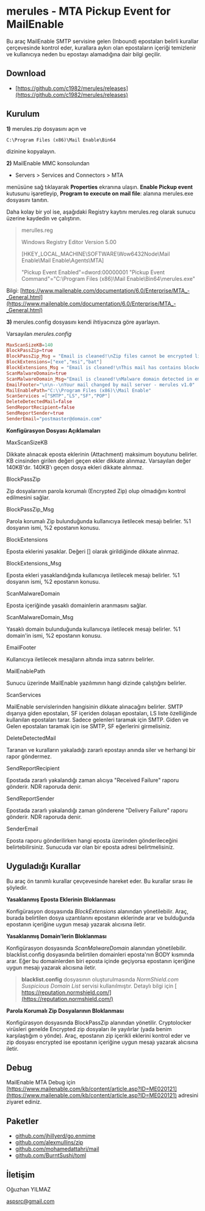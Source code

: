 # merules - MTA Pickup Event for MailEnable

Bu araç MailEnable SMTP servisine gelen (Inbound) epostaları belirli kurallar çerçevesinde kontrol eder, kurallara aykırı olan epostaların içeriği temizlenir ve kullanıcıya neden bu epostayı alamadığına dair bilgi geçilir.

## Download

* [https://github.com/c1982/merules/releases](https://github.com/c1982/merules/releases)

## Kurulum

**1)** merules.zip dosyasını açın ve

`C:\Program Files (x86)\Mail Enable\Bin64`

dizinine kopyalayın.

**2)** MailEnable MMC konsolundan 

- Servers > Services and Connectors > MTA 


menüsüne sağ tıklayarak **Properties** ekranına ulaşın.  **Enable Pickup event** kutusunu işaretleyip, **Program to execute on mail file**: alanına merules.exe dosyasını tanıtın.

Daha kolay bir yol ise, aşağıdaki Registry kaytını merules.reg olarak
sunucu üzerine kaydedin ve çalıştırın.

> 
> merulles.reg
> 
> Windows Registry Editor Version 5.00
> 
> [HKEY_LOCAL_MACHINE\SOFTWARE\Wow6432Node\Mail Enable\Mail
> Enable\Agents\MTA]
> 
> "Pickup Event Enabled"=dword:00000001 "Pickup Event
> Command"="C:\\Program Files (x86)\\Mail Enable\\Bin64\\merules.exe"

Bilgi: [https://www.mailenable.com/documentation/6.0/Enterprise/MTA_-_General.html](https://www.mailenable.com/documentation/6.0/Enterprise/MTA_-_General.html)

**3)** merules.config dosyasını kendi ihtiyacınıza göre ayarlayın.

Varsayılan _merules.config_

```toml
MaxScanSizeKB=140
BlockPassZip=true
BlockPassZip_Msg = "Email is cleaned!\nZip files cannot be encrypted like ramsonware: %1\n\nSubject: %2"
BlockExtensions=["exe","msi","bat"]
BlockExtensions_Msg = "Email is cleaned!\nThis mail has contains blocked attachment. Detected file is: %1\n\nSubject: %2"
ScanMalwareDomain=true
ScanMalwareDomain_Msg="Email is cleaned!\nMalware domain detected in email body: %1\n\nSubject: %2"
EmailFooter="\n\n--\nYour mail changed by mail server - merules v1.0"
MailEnablePath="C:\\Program Files (x86)\\Mail Enable"
ScanServices =["SMTP","LS","SF","POP"]
DeleteDetectedMail=false
SendReportRecipient=false
SendReportSender=true
SenderEmail="postmaster@domain.com"
```

**Konfigürasyon Dosyası Açıklamaları**

MaxScanSizeKB

Dikkate alınacak eposta eklerinin (Attachment) maksimum boyutunu belirler. KB cinsinden girilen değeri geçen ekler dikkate alınmaz. Varsayılan değer 140KB'dır. 140KB'ı geçen dosya ekleri dikkate alınmaz.

BlockPassZip

Zip dosyalarının parola korumalı (Encrypted Zip) olup olmadığını kontrol edilmesini sağlar.

BlockPassZip_Msg 

Parola korumalı Zip bulunduğunda kullanıcıya iletilecek mesajı belirler. %1 dosyanın ismi, %2 epostanın konusu.

BlockExtensions

Eposta eklerini yasaklar. Değeri [] olarak girildiğinde dikkate alınmaz.

BlockExtensions_Msg 

Eposta ekleri yasaklandığında kullanıcıya iletilecek mesajı belirler. %1 dosyanın ismi, %2 epostanın konusu.

ScanMalwareDomain

Eposta içeriğinde yasaklı domainlerin aranmasını sağlar.

ScanMalwareDomain_Msg

Yasaklı domain bulunduğunda kullanıcıya iletilecek mesajı belirler. %1 domain'in ismi, %2 epostanın konusu.

EmailFooter

Kullanıcıya iletilecek mesajların altında imza satırını belirler.

MailEnablePath

Sunucu üzerinde MailEnable yazılımının hangi dizinde çalıştığını belirler.

ScanServices

MailEnable servislerinden hangisinin dikkate alınacağını belirler. SMTP dışarıya giden epostaları, SF içeriden dolaşan epostaları, LS liste özelliğinde kullanılan epostaları tarar. Sadece gelenleri taramak için SMTP. Giden ve Gelen epostaları taramak için ise SMTP, SF eğerlerini girmelisiniz.

DeleteDetectedMail

Taranan ve kuralların yakaladığı zararlı epostayı anında siler ve herhangi bir rapor göndermez.

SendReportRecipient

Epostada zararlı yakalandığı zaman alıcıya "Received Failure" raporu gönderir. NDR raporuda denir.

SendReportSender

Epostada zararlı yakalandığı zaman gönderene "Delivery Failure" raporu gönderir. NDR raporuda denir.

SenderEmail

Eposta raporu gönderilirken hangi eposta üzerinden gönderileceğini belirtebilirsiniz. Sunucuda var olan bir eposta adresi belirtmelisiniz.

## Uyguladığı Kurallar

Bu araç ön tanımlı kurallar çevçevesinde hareket eder. Bu kurallar sırası ile şöyledir.

**Yasaklanmış Eposta Eklerinin Bloklanması**

Konfigürasyon dosyasında *BlockExtensions* alanından yönetilebilir. Araç, burada belirtilen dosya uzantılarını epostanın eklerinde arar ve bulduğunda epostanın içeriğine uygun mesajı yazarak alıcısına iletir.

**Yasaklanmış Domain'lerin Bloklanması**

Konfigürasyon dosyasında *ScanMalwareDomain* alanından yönetilebilir. blacklist.config dosyasında belirtilen domainleri eposta'nın BODY kısmında arar. Eğer bu domainlerden biri eposta içinde geçiyorsa epostanın içeriğine uygun mesajı yazarak alıcısına iletir.

> **blacklist.config** dosyasının oluşturulmasında *NormShield.com Suspicious Domain List* servisi kullanılmıştır. 
> Detaylı bilgi için [ https://reputation.normshield.com/](https://reputation.normshield.com/)

**Parola Korumalı Zip Dosyalarının Bloklanması**

Konfigürasyon dosyasında BlockPassZip alanından yönetilir.  Cryptolocker virüsleri genelde Encrypted zip dosyaları ile yayılırlar (yada benim karşılaştığım o yönde). Araç, epostanın zip içerikli eklerini kontrol eder ve zip dosyası encrypted ise epostanın içeriğine uygun mesajı yazarak alıcısına iletir.

## Debug

MailEnable MTA Debug için [https://www.mailenable.com/kb/content/article.asp?ID=ME020121](https://www.mailenable.com/kb/content/article.asp?ID=ME020121) adresini ziyaret ediniz.

## Paketler

* [github.com/jhillyerd/go.enmime](https://github.com/jhillyerd/go.enmime)
* [github.com/alexmullins/zip](https://github.com/alexmullins/zip)
* [github.com/mohamedattahri/mail](https://github.com/mohamedattahri/mail)
* [github.com/BurntSushi/toml](https://github.com/BurntSushi/toml)

## İletişim

Oğuzhan YILMAZ

aspsrc@gmail.com 